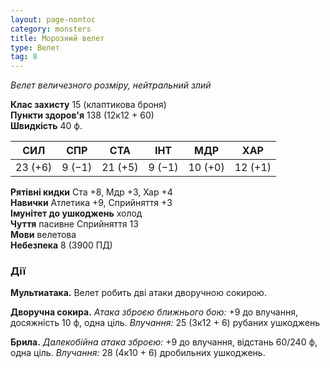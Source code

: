 ```yaml
---
layout: page-nontoc
category: monsters
title: Морозний велет
type: Велет
tag: 8
---
```


_Велет величезного розміру, нейтральний злий_  

**Клас захисту** 15 (клаптикова броня)    
**Пункти здоров'я** 138 (12к12 + 60)    
**Швидкість** 40 ф.  

| СИЛ     | СПР    | СТА     | ІНТ    | МДР     | ХАР     |
| ------- | ------ | ------- | ------ | ------- | ------- |
| 23 (+6) | 9 (−1) | 21 (+5) | 9 (−1) | 10 (+0) | 12 (+1) |

**Рятівні кидки** Ста +8, Мдр +3, Хар +4    
**Навички** Атлетика +9, Сприйняття +3    
**Імунітет до ушкоджень** холод    
**Чуття** пасивне Сприйняття 13    
**Мови** велетова    
**Небезпека** 8 (3900 ПД)  

### Дії
**Мультиатака.** Велет робить дві атаки дворучною сокирою.    

**Дворучна сокира.** _Атака зброєю ближнього бою:_ +9 до влучання, досяжність 10 ф, одна ціль. _Влучання:_ 25 (3к12 + 6) рубаних ушкоджень    

**Брила.** _Далекобійна атака зброєю:_ +9 до влучання, відстань 60/240 ф, одна ціль. _Влучання:_ 28 (4к10 + 6) дробильних ушкоджень.
